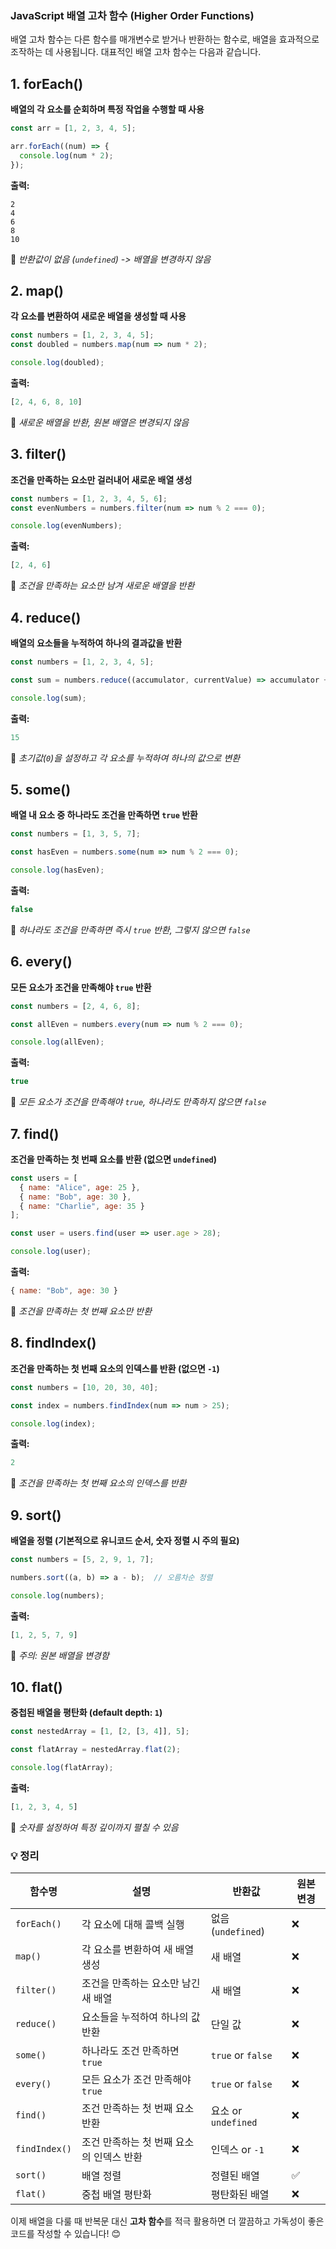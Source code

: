 ### JavaScript 배열 고차 함수 (Higher Order Functions)

배열 고차 함수는 다른 함수를 매개변수로 받거나 반환하는 함수로, 배열을 효과적으로 조작하는 데 사용됩니다. 대표적인 배열 고차 함수는 다음과 같습니다.



## 1. **forEach()**  
**배열의 각 요소를 순회하며 특정 작업을 수행할 때 사용**

```javascript
const arr = [1, 2, 3, 4, 5];

arr.forEach((num) => {
  console.log(num * 2);
});
```
**출력:**  
```
2
4
6
8
10
```
📌 *반환값이 없음 (`undefined`) -> 배열을 변경하지 않음*



## 2. **map()**  
**각 요소를 변환하여 새로운 배열을 생성할 때 사용**

```javascript
const numbers = [1, 2, 3, 4, 5];
const doubled = numbers.map(num => num * 2);

console.log(doubled);
```
**출력:**  
```javascript
[2, 4, 6, 8, 10]
```
📌 *새로운 배열을 반환, 원본 배열은 변경되지 않음*



## 3. **filter()**  
**조건을 만족하는 요소만 걸러내어 새로운 배열 생성**

```javascript
const numbers = [1, 2, 3, 4, 5, 6];
const evenNumbers = numbers.filter(num => num % 2 === 0);

console.log(evenNumbers);
```
**출력:**  
```javascript
[2, 4, 6]
```
📌 *조건을 만족하는 요소만 남겨 새로운 배열을 반환*



## 4. **reduce()**  
**배열의 요소들을 누적하여 하나의 결과값을 반환**

```javascript
const numbers = [1, 2, 3, 4, 5];

const sum = numbers.reduce((accumulator, currentValue) => accumulator + currentValue, 0);

console.log(sum);
```
**출력:**  
```javascript
15
```
📌 *초기값(`0`)을 설정하고 각 요소를 누적하여 하나의 값으로 변환*



## 5. **some()**  
**배열 내 요소 중 하나라도 조건을 만족하면 `true` 반환**

```javascript
const numbers = [1, 3, 5, 7];

const hasEven = numbers.some(num => num % 2 === 0);

console.log(hasEven);
```
**출력:**  
```javascript
false
```
📌 *하나라도 조건을 만족하면 즉시 `true` 반환, 그렇지 않으면 `false`*



## 6. **every()**  
**모든 요소가 조건을 만족해야 `true` 반환**

```javascript
const numbers = [2, 4, 6, 8];

const allEven = numbers.every(num => num % 2 === 0);

console.log(allEven);
```
**출력:**  
```javascript
true
```
📌 *모든 요소가 조건을 만족해야 `true`, 하나라도 만족하지 않으면 `false`*



## 7. **find()**  
**조건을 만족하는 첫 번째 요소를 반환 (없으면 `undefined`)**

```javascript
const users = [
  { name: "Alice", age: 25 },
  { name: "Bob", age: 30 },
  { name: "Charlie", age: 35 }
];

const user = users.find(user => user.age > 28);

console.log(user);
```
**출력:**  
```javascript
{ name: "Bob", age: 30 }
```
📌 *조건을 만족하는 첫 번째 요소만 반환*



## 8. **findIndex()**  
**조건을 만족하는 첫 번째 요소의 인덱스를 반환 (없으면 `-1`)**

```javascript
const numbers = [10, 20, 30, 40];

const index = numbers.findIndex(num => num > 25);

console.log(index);
```
**출력:**  
```javascript
2
```
📌 *조건을 만족하는 첫 번째 요소의 인덱스를 반환*



## 9. **sort()**  
**배열을 정렬 (기본적으로 유니코드 순서, 숫자 정렬 시 주의 필요)**

```javascript
const numbers = [5, 2, 9, 1, 7];

numbers.sort((a, b) => a - b);  // 오름차순 정렬

console.log(numbers);
```
**출력:**  
```javascript
[1, 2, 5, 7, 9]
```
📌 *주의: 원본 배열을 변경함*



## 10. **flat()**  
**중첩된 배열을 평탄화 (default depth: `1`)**

```javascript
const nestedArray = [1, [2, [3, 4]], 5];

const flatArray = nestedArray.flat(2);

console.log(flatArray);
```
**출력:**  
```javascript
[1, 2, 3, 4, 5]
```
📌 *숫자를 설정하여 특정 깊이까지 펼칠 수 있음*



### 💡 **정리**
| 함수명  | 설명 | 반환값 | 원본 변경 |
|--------|----|----|----|
| `forEach()`  | 각 요소에 대해 콜백 실행 | 없음 (`undefined`) | ❌ |
| `map()`  | 각 요소를 변환하여 새 배열 생성 | 새 배열 | ❌ |
| `filter()`  | 조건을 만족하는 요소만 남긴 새 배열 | 새 배열 | ❌ |
| `reduce()`  | 요소들을 누적하여 하나의 값 반환 | 단일 값 | ❌ |
| `some()`  | 하나라도 조건 만족하면 `true` | `true` or `false` | ❌ |
| `every()`  | 모든 요소가 조건 만족해야 `true` | `true` or `false` | ❌ |
| `find()`  | 조건 만족하는 첫 번째 요소 반환 | 요소 or `undefined` | ❌ |
| `findIndex()`  | 조건 만족하는 첫 번째 요소의 인덱스 반환 | 인덱스 or `-1` | ❌ |
| `sort()`  | 배열 정렬 | 정렬된 배열 | ✅ |
| `flat()`  | 중첩 배열 평탄화 | 평탄화된 배열 | ❌ |



이제 배열을 다룰 때 반복문 대신 **고차 함수**를 적극 활용하면 더 깔끔하고 가독성이 좋은 코드를 작성할 수 있습니다! 😊